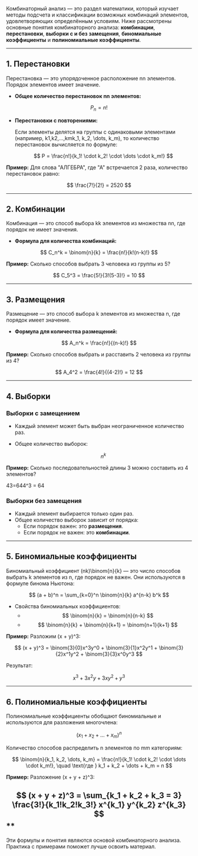 Комбинаторный анализ — это раздел математики, который изучает методы подсчета и классификации возможных комбинаций элементов, удовлетворяющих определённым условиям. Ниже рассмотрены основные понятия комбинаторного анализа: **комбинации**, **перестановки**, **выборки с и без замещения**, **биномиальные коэффициенты** и **полиномиальные коэффициенты**.

---

## **1. Перестановки**

Перестановка — это упорядоченное расположение nn элементов. Порядок элементов имеет значение.

- **Общее количество перестановок nn элементов:**
    
$$ P_n = n! $$

- **Перестановки с повторениями:**
    
    Если элементы делятся на группы с одинаковыми элементами (например, k1,k2,…,kmk_1, k_2, \dots, k_m), то количество перестановок вычисляется по формуле:
    
    $$ P = \frac{n!}{k_1! \cdot k_2! \cdot \dots \cdot k_m!} $$
    

**Пример:** Для слова "АЛГЕБРА", где "А" встречается 2 раза, количество перестановок равно:

$$ \frac{7!}{2!} = 2520 $$

---

## **2. Комбинации**

Комбинация — это способ выбора kk элементов из множества nn, где порядок не имеет значения.

- **Формула для количества комбинаций:**

$$ C_n^k = \binom{n}{k} = \frac{n!}{k!(n-k)!} $$


**Пример:** Сколько способов выбрать 3 человека из группы из 5?

$$ C_5^3 = \frac{5!}{3!(5-3)!} = 10 $$

---

## **3. Размещения**

Размещение — это способ выбора k элементов из множества n, где порядок имеет значение.

- **Формула для количества размещений:**
    
$$ A_n^k = \frac{n!}{(n-k)!} $$

**Пример:** Сколько способов выбрать и расставить 2 человека из группы из 4?

$$ A_4^2 = \frac{4!}{(4-2)!} = 12 $$

---

## **4. Выборки**

### **Выборки с замещением**

- Каждый элемент может быть выбран неограниченное количество раз.
    
- Общее количество выборок:
    
    $$ n^k $$

**Пример:** Сколько последовательностей длины 3 можно составить из 4 элементов?

43=644^3 = 64

### **Выборки без замещения**

- Каждый элемент выбирается только один раз.
- Общее количество выборок зависит от порядка:
    - Если порядок важен: это **размещения**.
    - Если порядок не важен: это **комбинации**.

---

## **5. Биномиальные коэффициенты**

Биномиальный коэффициент (nk)\binom{n}{k} — это число способов выбрать k элементов из n, где порядок не важен. Они используются в формуле бинома Ньютона:

$$ (a + b)^n = \sum_{k=0}^n \binom{n}{k} a^{n-k} b^k $$

- Свойства биномиальных коэффициентов:
    - $$ \binom{n}{k} = \binom{n}{n-k} $$
    - $$ \binom{n}{k} + \binom{n}{k+1} = \binom{n+1}{k+1} $$

**Пример:** Разложим (x + y)^3:

$$ (x + y)^3 = \binom{3}{0}x^3y^0 + \binom{3}{1}x^2y^1 + \binom{3}{2}x^1y^2 + \binom{3}{3}x^0y^3 $$

Результат:

$$ x^3 + 3x^2y + 3xy^2 + y^3 $$

---

## **6. Полиномиальные коэффициенты**

Полиномиальные коэффициенты обобщают биномиальные и используются для разложения многочлена:

$$ (x_1 + x_2 + \dots + x_m)^n $$

Количество способов распределить n элементов по mm категориям:

$$ \binom{n}{k_1, k_2, \dots, k_m} = \frac{n!}{k_1! \cdot k_2! \cdot \dots \cdot k_m!}, \quad \text{где } k_1 + k_2 + \dots + k_m = n $$

**Пример:** Разложение (x + y + z)^3:

$$ (x + y + z)^3 = \sum_{k_1 + k_2 + k_3 = 3} \frac{3!}{k_1!k_2!k_3!} x^{k_1} y^{k_2} z^{k_3} $$**
---

Эти формулы и понятия являются основой комбинаторного анализа. Практика с примерами поможет лучше освоить материал.